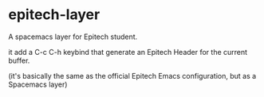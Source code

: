 # epitech-layer

A spacemacs layer for Epitech student.

it add a C-c C-h keybind that generate an Epitech Header for the current buffer.

(it's basically the same as the official Epitech Emacs configuration, but as a Spacemacs layer)
